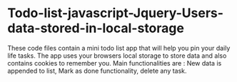 # Todo-list-javascript-Jquery-Users-data-stored-in-local-storage
These code files contain a mini todo list app that will help you pin your daily life tasks.
The app uses your browsers local storage to store data and also contains cookies to remember you.
Main functionalities are : New data is appended to list, Mark as done functionality, delete any task.
